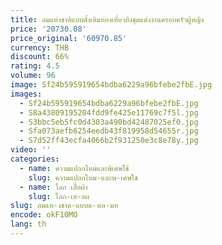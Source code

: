 ```yaml
---
title: ลมแห่งชาติแบบดั้งเดิมท่องเที่ยวยิงชุดแต่งงานครอบครัวผู้หญิง
price: '20730.08'
price_original: '60970.85'
currency: THB
discount: 66%
rating: 4.5
volume: 96
image: Sf24b595919654bdba6229a96bfebe2fbE.jpg
images:
  - Sf24b595919654bdba6229a96bfebe2fbE.jpg
  - S8a43809195204fdd9fe425e11769c7f5l.jpg
  - S3bbc5eb5fc0d4303a490bd42487025ef0.jpg
  - Sfa073aefb6254eedb43f819958d54655r.jpg
  - S7d52ff43ecfa4066b2f931250e3c8e78y.jpg
video: ''
categories:
  - name: ความแปลกใหม่และพิเศษใช้
    slug: ความแปลกใหม-และพ-เศษใช
  - name: โลก เสื้อผ้า
    slug: โลก-เส-อผ
slug: ลมแห-งชาต-แบบด-งเด-มท
encode: okF10MO
lang: th
---
```

  
